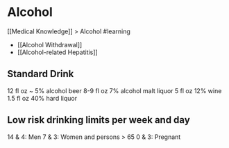 # Alcohol
[[Medical Knowledge]] > Alcohol
#learning
* [[Alcohol Withdrawal]]
* [[Alcohol-related Hepatitis]]

## Standard Drink
12 fl oz ~ 5% alcohol beer
8-9 fl oz 7% alcohol malt liquor
5 fl oz 12% wine
1.5 fl oz 40% hard liquor

## Low risk drinking limits per week and day
14 & 4: Men
7 & 3: Women and persons > 65
0 & 3: Pregnant

